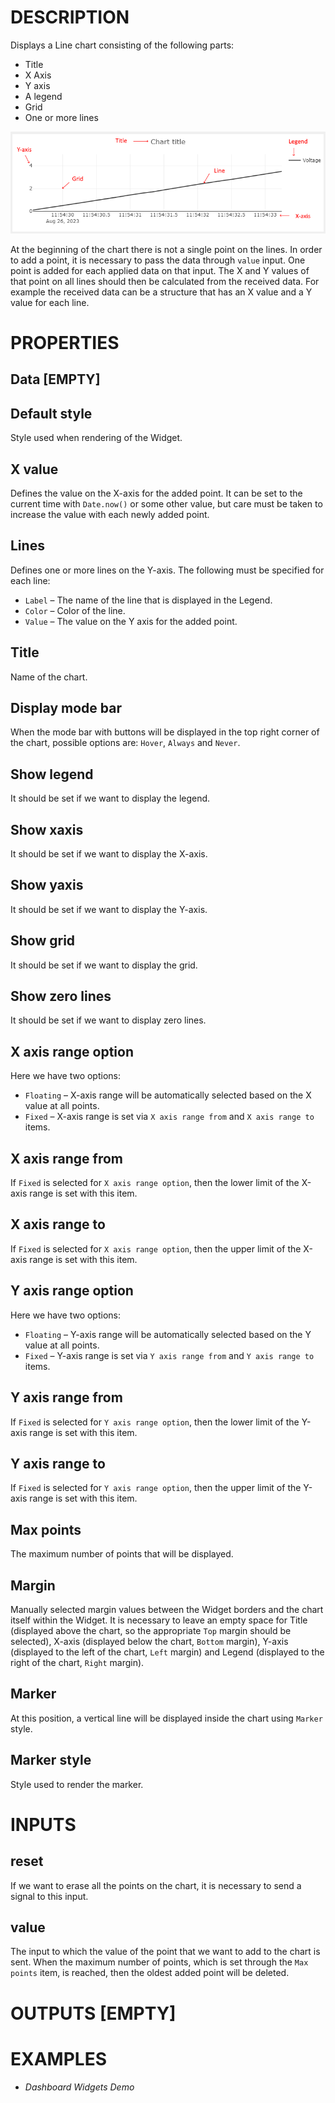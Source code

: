 # DESCRIPTION

Displays a Line chart consisting of the following parts:

-   Title
-   X Axis
-   Y axis
-   A legend
-   Grid
-   One or more lines

![Alt text](../images/line_chart_dashboard.png)

At the beginning of the chart there is not a single point on the lines. In order to add a point, it is necessary to pass the data through `value` input. One point is added for each applied data on that input. The X and Y values of that point on all lines should then be calculated from the received data. For example the received data can be a structure that has an X value and a Y value for each line.

# PROPERTIES

## Data [EMPTY]


## Default style

Style used when rendering of the Widget.

## X value

Defines the value on the X-axis for the added point. It can be set to the current time with `Date.now()` or some other value, but care must be taken to increase the value with each newly added point.

## Lines

Defines one or more lines on the Y-axis. The following must be specified for each line:

-   `Label` – The name of the line that is displayed in the Legend.
-   `Color` – Color of the line.
-   `Value` – The value on the Y axis for the added point.

## Title

Name of the chart.

## Display mode bar

When the mode bar with buttons will be displayed in the top right corner of the chart, possible options are: `Hover`, `Always` and `Never`.

## Show legend

It should be set if we want to display the legend.

## Show xaxis

It should be set if we want to display the X-axis.

## Show yaxis

It should be set if we want to display the Y-axis.

## Show grid

It should be set if we want to display the grid.

## Show zero lines

It should be set if we want to display zero lines.

## X axis range option

Here we have two options:

-   `Floating` – X-axis range will be automatically selected based on the X value at all points.
-   `Fixed` – X-axis range is set via `X axis range from` and `X axis range to` items.

## X axis range from

If `Fixed` is selected for `X axis range option`, then the lower limit of the X-axis range is set with this item.

## X axis range to

If `Fixed` is selected for `X axis range option`, then the upper limit of the X-axis range is set with this item.

## Y axis range option

Here we have two options:

-   `Floating` – Y-axis range will be automatically selected based on the Y value at all points.
-   `Fixed` – Y-axis range is set via `Y axis range from` and `Y axis range to` items.

## Y axis range from

If `Fixed` is selected for `Y axis range option`, then the lower limit of the Y-axis range is set with this item.

## Y axis range to

If `Fixed` is selected for `Y axis range option`, then the upper limit of the Y-axis range is set with this item.

## Max points

The maximum number of points that will be displayed.

## Margin

Manually selected margin values between the Widget borders and the chart itself within the Widget. It is necessary to leave an empty space for Title (displayed above the chart, so the appropriate `Top` margin should be selected), X-axis (displayed below the chart, `Bottom` margin), Y-axis (displayed to the left of the chart, `Left` margin) and Legend (displayed to the right of the chart, `Right` margin).

## Marker

At this position, a vertical line will be displayed inside the chart using `Marker` style.

## Marker style

Style used to render the marker.

# INPUTS

## reset

If we want to erase all the points on the chart, it is necessary to send a signal to this input.

## value

The input to which the value of the point that we want to add to the chart is sent. When the maximum number of points, which is set through the `Max points` item, is reached, then the oldest added point will be deleted.

# OUTPUTS [EMPTY]

# EXAMPLES

-   _Dashboard Widgets Demo_
